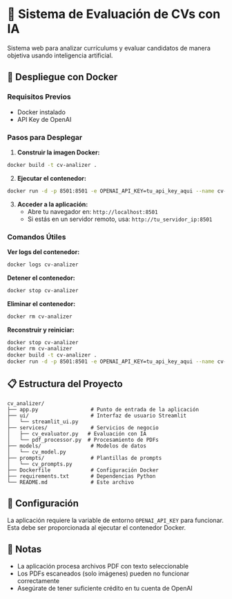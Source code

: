 # 📄 Sistema de Evaluación de CVs con IA

Sistema web para analizar currículums y evaluar candidatos de manera objetiva usando inteligencia artificial.

## 🚀 Despliegue con Docker

### Requisitos Previos

- Docker instalado
- API Key de OpenAI

### Pasos para Desplegar

1. **Construir la imagen Docker:**
```bash
docker build -t cv-analizer .
```

2. **Ejecutar el contenedor:**
```bash
docker run -d -p 8501:8501 -e OPENAI_API_KEY=tu_api_key_aqui --name cv-analizer --restart unless-stopped cv-analizer
```

3. **Acceder a la aplicación:**
   - Abre tu navegador en: `http://localhost:8501`
   - Si estás en un servidor remoto, usa: `http://tu_servidor_ip:8501`

### Comandos Útiles

**Ver logs del contenedor:**
```bash
docker logs cv-analizer
```

**Detener el contenedor:**
```bash
docker stop cv-analizer
```

**Eliminar el contenedor:**
```bash
docker rm cv-analizer
```

**Reconstruir y reiniciar:**
```bash
docker stop cv-analizer
docker rm cv-analizer
docker build -t cv-analizer .
docker run -d -p 8501:8501 -e OPENAI_API_KEY=tu_api_key_aqui --name cv-analizer --restart unless-stopped cv-analizer
```

## 📋 Estructura del Proyecto

```
cv_analizer/
├── app.py                 # Punto de entrada de la aplicación
├── ui/                    # Interfaz de usuario Streamlit
│   └── streamlit_ui.py
├── services/              # Servicios de negocio
│   ├── cv_evaluator.py   # Evaluación con IA
│   └── pdf_processor.py  # Procesamiento de PDFs
├── models/                # Modelos de datos
│   └── cv_model.py
├── prompts/               # Plantillas de prompts
│   └── cv_prompts.py
├── Dockerfile             # Configuración Docker
├── requirements.txt       # Dependencias Python
└── README.md              # Este archivo
```

## 🔧 Configuración

La aplicación requiere la variable de entorno `OPENAI_API_KEY` para funcionar. Esta debe ser proporcionada al ejecutar el contenedor Docker.

## 📝 Notas

- La aplicación procesa archivos PDF con texto seleccionable
- Los PDFs escaneados (solo imágenes) pueden no funcionar correctamente
- Asegúrate de tener suficiente crédito en tu cuenta de OpenAI


